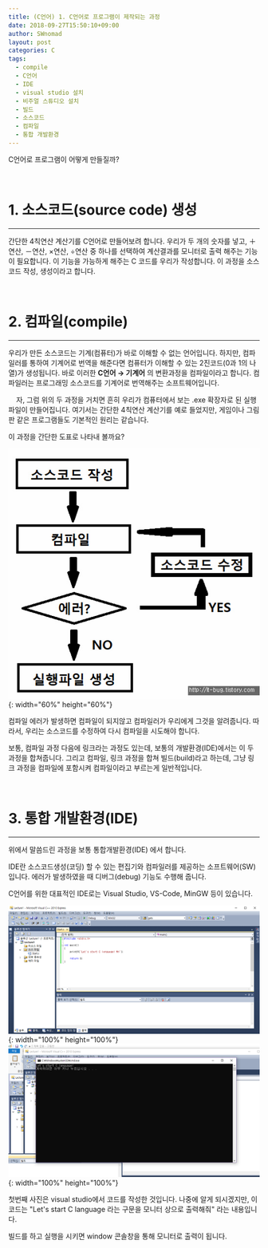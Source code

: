 ```yaml
---
title: (C언어) 1. C언어로 프로그램이 제작되는 과정
date: 2018-09-27T15:50:10+09:00
author: SWnomad
layout: post
categories: C
tags:
  - compile
  - C언어
  - IDE
  - visual studio 설치
  - 비주얼 스튜디오 설치
  - 빌드
  - 소스코드
  - 컴파일
  - 통합 개발환경
---
```

C언어로 프로그램이 어떻게 만들질까?

&nbsp;
# 1. 소스코드(source code) 생성
***

간단한 4칙연산 계산기를 C언어로 만들어보려 합니다. 우리가 두 개의 숫자를 넣고, ＋연산, －연산, ×연산, ÷연산 중 하나를 선택하여 계산결과를 모니터로 출력 해주는 기능이 필요합니다. 이 기능을 가능하게 해주는 C 코드를 우리가 작성합니다. 이 과정을 소스코드 작성, 생성이라고 합니다.

&nbsp;
&nbsp;
# 2. 컴파일(compile)
***

우리가 만든 소스코드는 기계(컴퓨터)가 바로 이해할 수 없는 언어입니다. 하지만, 컴파일러를 통하여 기계어로 번역을 해준다면 컴퓨터가 이해할 수 있는 2진코드(0과 1의 나열)가 생성됩니다. 바로 이러한 **C언어 → 기계어** 의 변환과정을 컴파일이라고 합니다. 컴파일러는 프로그래밍 소스코드를 기계어로 번역해주는 소프트웨어입니다.

&nbsp;
&nbsp;
자, 그럼 위의 두 과정을 거치면 흔히 우리가 컴퓨터에서 보는 .exe 확장자로 된 실행파일이 만들어집니다. 여기서는 간단한 4칙연산 계산기를 예로 들었지만, 게임이나 그림판 같은 프로그램들도 기본적인 원리는 같습니다.

이 과정을 간단한 도표로 나타내 볼까요?

![1-5](/images/2018/09/1-5.jpg){: width="60%" height="60%"}

컴파일 에러가 발생하면 컴파일이 되지않고 컴파일러가 우리에게 그것을 알려줍니다. 따라서, 우리는 소스코드를 수정하여 다시 컴파일을 시도해야 합니다.

보통, 컴파일 과정 다음에 링크라는 과정도 있는데, 보통의 개발환경(IDE)에서는 이 두 과정을 합쳐줍니다. 그리고 컴파일, 링크 과정을 합쳐 빌드(build)라고 하는데, 그냥 링크 과정을 컴파일에 포함시켜 컴파일이라고 부르는게 일반적입니다.

&nbsp;
&nbsp;
# 3. 통합 개발환경(IDE)
***

위에서 말씀드린 과정을 보통 통합개발환경(IDE) 에서 합니다.

IDE란 소스코드생성(코딩) 할 수 있는 편집기와 컴파일러를 제공하는 소프트웨어(SW) 입니다. 에러가 발생하였을 때 디버그(debug) 기능도 수행해 줍니다.

C언어를 위한 대표적인 IDE로는 Visual Studio, VS-Code, MinGW 등이 있습니다.

![2-1](/images/2018/09/2-1.png){: width="100%" height="100%"}
![3](/images/2018/09/3.png){: width="100%" height="100%"}

첫번째 사진은 visual studio에서 코드를 작성한 것입니다. 나중에 알게 되시겠지만, 이 코드는 "Let's start C language 라는 구문을 모니터 상으로 출력해줘" 라는 내용입니다.

빌드를 하고 실행을 시키면 window 콘솔창을 통해 모니터로 출력이 됩니다.